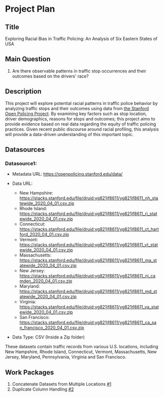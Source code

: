 # Project Plan

## Title
<!-- Title of my Project-->
Exploring Racial Bias in Traffic Policing: An Analysis of Six Eastern States of USA

## Main Question

<!-- This is the question I want find answer based on the Data I have -->
1. Are there observable patterns in traffic stop occurrences and their outcomes based on the drivers' race?

## Description

<!-- A abstract of my project (max. 200 words. I will be answering why and how I attempt it.) -->
This project will explore potential racial patterns in traffic police behavior by analyzing traffic stops and their outcomes using data from [the Stanford Open Policing Project](https://openpolicing.stanford.edu/). By examining key factors such as stop location, driver demographics, reasons for stops and outcomes; this project aims to provide evidence based on real data regarding the equity of traffic policing practices. Given recent public discourse around racial profiling, this analysis will provide a data-driven understanding of this important topic. 

## Datasources

<!-- Describe each datasources you plan to use in a section. Use the prefic "DatasourceX" where X is the id of the datasource. -->

### Datasource1: 
* Metadata URL: https://openpolicing.stanford.edu/data/
* Data URL:
    - New Hampshire: https://stacks.stanford.edu/file/druid:yg821jf8611/yg821jf8611_nh_statewide_2020_04_01.csv.zip
    - Rhode Island: https://stacks.stanford.edu/file/druid:yg821jf8611/yg821jf8611_ri_statewide_2020_04_01.csv.zip
    - Connecticut: https://stacks.stanford.edu/file/druid:yg821jf8611/yg821jf8611_ct_hartford_2020_04_01.csv.zip
    - Vermont: https://stacks.stanford.edu/file/druid:yg821jf8611/yg821jf8611_vt_statewide_2020_04_01.csv.zip
    - Massachusetts: https://stacks.stanford.edu/file/druid:yg821jf8611/yg821jf8611_ma_statewide_2020_04_01.csv.zip
    - New Jersey: https://stacks.stanford.edu/file/druid:yg821jf8611/yg821jf8611_nj_camden_2020_04_01.csv.zip
    - Maryland: https://stacks.stanford.edu/file/druid:yg821jf8611/yg821jf8611_md_statewide_2020_04_01.csv.zip
    - Virginia: https://stacks.stanford.edu/file/druid:yg821jf8611/yg821jf8611_va_statewide_2020_04_01.csv.zip
    - San Francisco: https://stacks.stanford.edu/file/druid:yg821jf8611/yg821jf8611_ca_san_francisco_2020_04_01.csv.zip

* Data Type: CSV (Inside a Zip folder)

These datasets contain traffic records from various U.S. locations, including New Hampshire, Rhode Island, Connecticut, Vermont, Massachusetts, New Jersey, Maryland, Pennsylvania, Virginia and San Francisco.

## Work Packages

<!-- List of work packages ordered sequentially, each pointing to an issue with more details. -->

1. Concatenate Datasets from Multiple Locations [#1][i1]
2. Duplicate Column Handling [#2][i2]

[i1]: https://github.com/ThreeSwordAI/made-project-W24/issues/1
[i2]: https://github.com/ThreeSwordAI/made-project-W24/issues/2